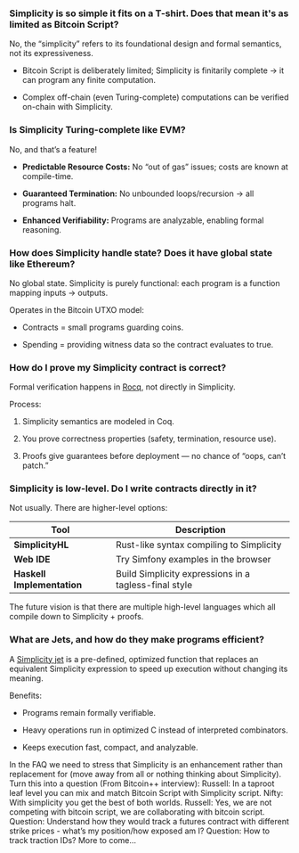 
### Simplicity is so simple it fits on a T-shirt. Does that mean it's as limited as Bitcoin Script?

No, the “simplicity” refers to its foundational design and formal semantics, not its expressiveness.

- Bitcoin Script is deliberately limited; Simplicity is finitarily complete → it can program any finite computation.

- Complex off-chain (even Turing-complete) computations can be verified on-chain with Simplicity. 


### Is Simplicity Turing-complete like EVM?

No, and that’s a feature!

- **Predictable Resource Costs:** No “out of gas” issues; costs are known at compile-time.

- **Guaranteed Termination:** No unbounded loops/recursion → all programs halt.

- **Enhanced Verifiability:** Programs are analyzable, enabling formal reasoning.

### How does Simplicity handle state? Does it have global state like Ethereum?

No global state. Simplicity is purely functional: each program is a function mapping inputs → outputs.

Operates in the Bitcoin UTXO model:

  - Contracts = small programs guarding coins.

  - Spending = providing witness data so the contract evaluates to true.



### How do I prove my Simplicity contract is correct?

Formal verification happens in [Rocq](https://rocq-prover.org/), not directly in Simplicity.

Process:

  1. Simplicity semantics are modeled in Coq.

  2. You prove correctness properties (safety, termination, resource use).

  3. Proofs give guarantees before deployment — no chance of “oops, can’t patch.”


### Simplicity is low-level. Do I write contracts directly in it?

Not usually. There are higher-level options:

| Tool | Description |
|------|-------------|
| **SimplicityHL** | Rust-like syntax compiling to Simplicity |
| **Web IDE** | Try Simfony examples in the browser |
| **Haskell Implementation** | Build Simplicity expressions in a tagless-final style |

The future vision is that there are multiple high-level languages which all compile down to Simplicity + proofs.


### What are Jets, and how do they make programs efficient?

A [Simplicity jet](documentation/jets-explained.md) is a pre-defined, optimized function that replaces an equivalent Simplicity expression to speed up execution without changing its meaning.

Benefits:

  - Programs remain formally verifiable.

  - Heavy operations run in optimized C instead of interpreted combinators.

  - Keeps execution fast, compact, and analyzable.

In the FAQ we need to stress that Simplicity is an enhancement rather than replacement for (move away from all or nothing thinking about Simplicity).
Turn this into a question (From Bitcoin++ interview):
Russell: In a taproot leaf level you can mix and match Bitcoin Script with Simplicity script.
Nifty: With simplicity you get the best of both worlds.
Russell: Yes, we are not competing with bitcoin script, we are collaborating with bitcoin script.
Question: Understand how they would track a futures contract with different strike prices - what’s my position/how exposed am I? 
Question: How to track traction IDs?
More to come…
